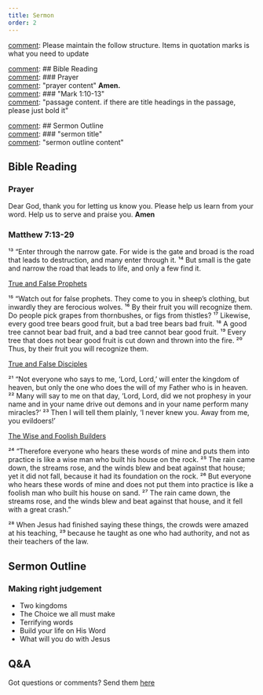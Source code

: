 ```yaml
---
title: Sermon 
order: 2
---
```


[comment]: Please maintain the follow structure. Items in quotation marks is what you need to update

[comment]: ## Bible Reading  
[comment]: ### Prayer  
[comment]: "prayer content"  **Amen.**  
[comment]:  ### "Mark 1:10-13"  
[comment]: "passage content. if there are title headings in the passage, please just bold it"  

[comment]: ## Sermon Outline  
[comment]: ### "sermon title"  
[comment]: "sermon outline content"  

[comment]: ------------------------------------------------------------------------------------
## Bible Reading
### Prayer
Dear God, thank you for letting us know you. Please help us learn from your word. Help us to serve and praise you. **Amen**


### Matthew 7:13-29
¹³ “Enter through the narrow gate. For wide is the gate and broad is the road that leads to destruction, and many enter through it. ¹⁴ But small is the gate and narrow the road that leads to life, and only a few find it.

<ins>True and False Prophets</ins>

¹⁵ “Watch out for false prophets. They come to you in sheep’s clothing, but inwardly they are ferocious wolves. ¹⁶ By their fruit you will recognize them. Do people pick grapes from thornbushes, or figs from thistles? ¹⁷ Likewise, every good tree bears good fruit, but a bad tree bears bad fruit. ¹⁸ A good tree cannot bear bad fruit, and a bad tree cannot bear good fruit. ¹⁹ Every tree that does not bear good fruit is cut down and thrown into the fire. ²⁰ Thus, by their fruit you will recognize them.

<ins>True and False Disciples</ins>

²¹ “Not everyone who says to me, ‘Lord, Lord,’ will enter the kingdom of heaven, but only the one who does the will of my Father who is in heaven. ²² Many will say to me on that day, ‘Lord, Lord, did we not prophesy in your name and in your name drive out demons and in your name perform many miracles?’ ²³ Then I will tell them plainly, ‘I never knew you. Away from me, you evildoers!’

<ins>The Wise and Foolish Builders</ins>

²⁴ “Therefore everyone who hears these words of mine and puts them into practice is like a wise man who built his house on the rock. ²⁵ The rain came down, the streams rose, and the winds blew and beat against that house; yet it did not fall, because it had its foundation on the rock. ²⁶ But everyone who hears these words of mine and does not put them into practice is like a foolish man who built his house on sand. ²⁷ The rain came down, the streams rose, and the winds blew and beat against that house, and it fell with a great crash.”

²⁸ When Jesus had finished saying these things, the crowds were amazed at his teaching, ²⁹ because he taught as one who had authority, and not as their teachers of the law.


## Sermon Outline
### Making right judgement
- Two kingdoms
- The Choice we all must make
- Terrifying words
- Build your life on His Word
- What will you do with Jesus





## Q&A
Got questions or comments? Send them [here](https://tinyurl.com/SGHACQuestionsAnswers)
